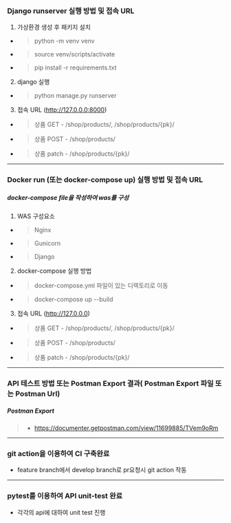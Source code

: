 ### Django runserver 실행 방법 및 접속 URL

1. 가상환경 생성 후 패키지 설치
- > python -m venv venv
- > source venv/scripts/activate
- > pip install -r requirements.txt 

2. django 실행
- > python manage.py runserver

3. 접속 URL (http://127.0.0.0:8000)
- > 상품 GET - /shop/products/, /shop/products/{pk}/
- > 상품 POST - /shop/products/
- > 상품 patch - /shop/products/{pk}/

---
### Docker run (또는 docker-compose up) 실행 방법 및 접속 URL
##### docker-compose file을 작성하여 was를 구성

1. WAS 구성요소
- > Nginx
- > Gunicorn
- > Django

2. docker-compose 실행 방법
- > docker-compose.yml 파일이 있는 디렉토리로 이동
- > docker-compose up --build

3. 접속 URL (http://127.0.0.0)
- > 상품 GET - /shop/products/, /shop/products/{pk}/
- > 상품 POST - /shop/products/
- > 상품 patch - /shop/products/{pk}/

---
### API 테스트 방법 또는 Postman Export 결과( Postman Export 파일 또는 Postman Url)
##### Postman Export

> - https://documenter.getpostman.com/view/11699885/TVem9oRm 

---
### git action을 이용하여 CI 구축완료
- feature branch에서 develop branch로 pr요청시 git action 작동
---
### pytest를 이용하여 API unit-test 완료
- 각각의 api에 대하여 unit test 진행
